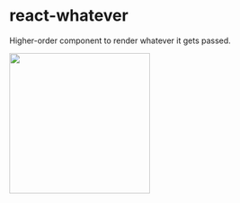 # react-whatever

Higher-order component to render whatever it gets passed.

<img src="https://media.giphy.com/media/3ohzdQYqPZHHBBBYu4/giphy-downsized.gif" width="250" />
